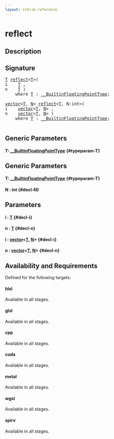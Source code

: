 ```yaml
---
layout: stdlib-reference
---
```


# reflect

## Description





## Signature 

<pre>
<a href="/stdlib-reference/global-decls/reflect#typeparam-T" class="code_type">T</a> <a href="/stdlib-reference/global-decls/reflect">reflect</a>&lt;<a href="/stdlib-reference/global-decls/reflect#typeparam-T" class="code_type">T</a>&gt;(
i    <a href="/stdlib-reference/global-decls/reflect#typeparam-T" class="code_type">T</a> ,
n    <a href="/stdlib-reference/global-decls/reflect#typeparam-T" class="code_type">T</a> )
    <span class='code_keyword'>where</span> <a href="/stdlib-reference/global-decls/reflect#typeparam-T" class="code_type">T</a> : <a href="/stdlib-reference/interfaces/BuiltinFloatingPointType/index">__BuiltinFloatingPointType</a>;

<a href="/stdlib-reference/types/vector/index">vector</a>&lt;<a href="/stdlib-reference/types/vector/index#typeparam-T" class="code_type">T</a>, <a href="/stdlib-reference/types/vector/index#decl-N" class="code_var">N</a>&gt; <a href="/stdlib-reference/global-decls/reflect">reflect</a>&lt;<a href="/stdlib-reference/global-decls/reflect#typeparam-T" class="code_type">T</a>, N:int&gt;(
i    <a href="/stdlib-reference/types/vector/index">vector</a>&lt;<a href="/stdlib-reference/types/vector/index#typeparam-T" class="code_type">T</a>, <a href="/stdlib-reference/types/vector/index#decl-N" class="code_var">N</a>&gt; ,
n    <a href="/stdlib-reference/types/vector/index">vector</a>&lt;<a href="/stdlib-reference/types/vector/index#typeparam-T" class="code_type">T</a>, <a href="/stdlib-reference/types/vector/index#decl-N" class="code_var">N</a>&gt; )
    <span class='code_keyword'>where</span> <a href="/stdlib-reference/global-decls/reflect#typeparam-T" class="code_type">T</a> : <a href="/stdlib-reference/interfaces/BuiltinFloatingPointType/index">__BuiltinFloatingPointType</a>;

</pre>

## Generic Parameters

#### T: [\_\_BuiltinFloatingPointType](/stdlib-reference/interfaces/BuiltinFloatingPointType/index) {#typeparam-T}

## Generic Parameters

#### T: [\_\_BuiltinFloatingPointType](/stdlib-reference/interfaces/BuiltinFloatingPointType/index) {#typeparam-T}
#### N  : int {#decl-N}

## Parameters

#### i  : [T](/stdlib-reference/global-decls/reflect#typeparam-T) {#decl-i}
#### n  : [T](/stdlib-reference/global-decls/reflect#typeparam-T) {#decl-n}
#### i  : [vector](/stdlib-reference/types/vector/index)\<[T](/stdlib-reference/types/vector/index#typeparam-T), [N](/stdlib-reference/types/vector/index#decl-N)\> {#decl-i}
#### n  : [vector](/stdlib-reference/types/vector/index)\<[T](/stdlib-reference/types/vector/index#typeparam-T), [N](/stdlib-reference/types/vector/index#decl-N)\> {#decl-n}

## Availability and Requirements

Defined for the following targets:

#### hlsl
Available in all stages.

#### glsl
Available in all stages.

#### cpp
Available in all stages.

#### cuda
Available in all stages.

#### metal
Available in all stages.

#### wgsl
Available in all stages.

#### spirv
Available in all stages.



